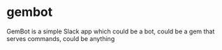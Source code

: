 # gembot
GemBot is a simple Slack app which could be a bot, could be a gem that serves commands, could be anything
